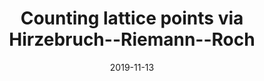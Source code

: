 ---
title: "Counting lattice points via Hirzebruch--Riemann--Roch"
collection: talks
category: misc
event: "Integer points in polyhedra reading group"
venue: "MPIM, DE"
date: 2019-11-13
---